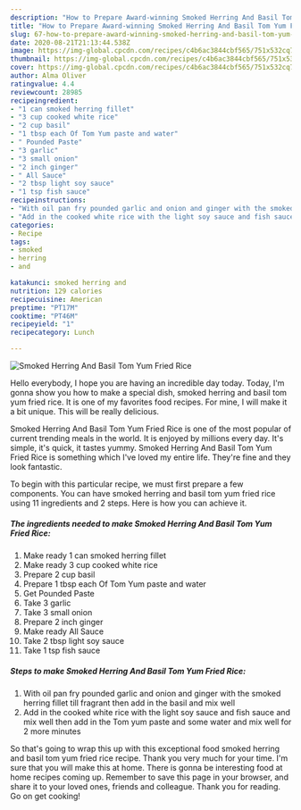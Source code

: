 ```yaml
---
description: "How to Prepare Award-winning Smoked Herring And Basil Tom Yum Fried Rice"
title: "How to Prepare Award-winning Smoked Herring And Basil Tom Yum Fried Rice"
slug: 67-how-to-prepare-award-winning-smoked-herring-and-basil-tom-yum-fried-rice
date: 2020-08-21T21:13:44.538Z
image: https://img-global.cpcdn.com/recipes/c4b6ac3844cbf565/751x532cq70/smoked-herring-and-basil-tom-yum-fried-rice-recipe-main-photo.jpg
thumbnail: https://img-global.cpcdn.com/recipes/c4b6ac3844cbf565/751x532cq70/smoked-herring-and-basil-tom-yum-fried-rice-recipe-main-photo.jpg
cover: https://img-global.cpcdn.com/recipes/c4b6ac3844cbf565/751x532cq70/smoked-herring-and-basil-tom-yum-fried-rice-recipe-main-photo.jpg
author: Alma Oliver
ratingvalue: 4.4
reviewcount: 28985
recipeingredient:
- "1 can smoked herring fillet"
- "3 cup cooked white rice"
- "2 cup basil"
- "1 tbsp each Of Tom Yum paste and water"
- " Pounded Paste"
- "3 garlic"
- "3 small onion"
- "2 inch ginger"
- " All Sauce"
- "2 tbsp light soy sauce"
- "1 tsp fish sauce"
recipeinstructions:
- "With oil pan fry pounded garlic and onion and ginger with the smoked herring fillet till fragrant then add in the basil and mix well"
- "Add in the cooked white rice with the light soy sauce and fish sauce and mix well then add in the Tom yum paste and some water and mix well for 2 more minutes"
categories:
- Recipe
tags:
- smoked
- herring
- and

katakunci: smoked herring and 
nutrition: 129 calories
recipecuisine: American
preptime: "PT17M"
cooktime: "PT46M"
recipeyield: "1"
recipecategory: Lunch

---
```



![Smoked Herring And Basil Tom Yum Fried Rice](https://img-global.cpcdn.com/recipes/c4b6ac3844cbf565/751x532cq70/smoked-herring-and-basil-tom-yum-fried-rice-recipe-main-photo.jpg)

Hello everybody, I hope you are having an incredible day today. Today, I'm gonna show you how to make a special dish, smoked herring and basil tom yum fried rice. It is one of my favorites food recipes. For mine, I will make it a bit unique. This will be really delicious.

Smoked Herring And Basil Tom Yum Fried Rice is one of the most popular of current trending meals in the world. It is enjoyed by millions every day. It's simple, it's quick, it tastes yummy. Smoked Herring And Basil Tom Yum Fried Rice is something which I've loved my entire life. They're fine and they look fantastic.




To begin with this particular recipe, we must first prepare a few components. You can have smoked herring and basil tom yum fried rice using 11 ingredients and 2 steps. Here is how you can achieve it.

<!--inarticleads1-->

##### The ingredients needed to make Smoked Herring And Basil Tom Yum Fried Rice:

1. Make ready 1 can smoked herring fillet
1. Make ready 3 cup cooked white rice
1. Prepare 2 cup basil
1. Prepare 1 tbsp each Of Tom Yum paste and water
1. Get  Pounded Paste
1. Take 3 garlic
1. Take 3 small onion
1. Prepare 2 inch ginger
1. Make ready  All Sauce
1. Take 2 tbsp light soy sauce
1. Take 1 tsp fish sauce




<!--inarticleads2-->

##### Steps to make Smoked Herring And Basil Tom Yum Fried Rice:

1. With oil pan fry pounded garlic and onion and ginger with the smoked herring fillet till fragrant then add in the basil and mix well
1. Add in the cooked white rice with the light soy sauce and fish sauce and mix well then add in the Tom yum paste and some water and mix well for 2 more minutes




So that's going to wrap this up with this exceptional food smoked herring and basil tom yum fried rice recipe. Thank you very much for your time. I'm sure that you will make this at home. There is gonna be interesting food at home recipes coming up. Remember to save this page in your browser, and share it to your loved ones, friends and colleague. Thank you for reading. Go on get cooking!
